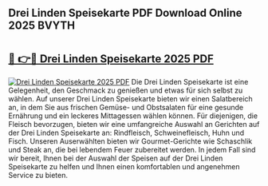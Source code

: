 ## Drei Linden Speisekarte PDF Download Online 2025 BVYTH

# <h2><a href="http://gcbbwr.nevu.top/?p=Drei+Linden+Speisekarte">🔗 👉🔴 Drei Linden Speisekarte 2025 PDF</a></h2>

[![Drei Linden Speisekarte 2025 PDF](https://i.imgur.com/dBaPXMq.png)](http://gcbbwr.nevu.top/?p=Drei+Linden+Speisekarte)
Die Drei Linden Speisekarte ist eine Gelegenheit, den Geschmack zu genießen und etwas für sich selbst zu wählen. Auf unserer Drei Linden Speisekarte bieten wir einen Salatbereich an, in dem Sie aus frischen Gemüse- und Obstsalaten für eine gesunde Ernährung und ein leckeres Mittagessen wählen können. Für diejenigen, die Fleisch bevorzugen, bieten wir eine umfangreiche Auswahl an Gerichten auf der Drei Linden Speisekarte an: Rindfleisch, Schweinefleisch, Huhn und Fisch. Unseren Auserwählten bieten wir Gourmet-Gerichte wie Schaschlik und Steak an, die bei lebendem Feuer zubereitet werden. In jedem Fall sind wir bereit, Ihnen bei der Auswahl der Speisen auf der Drei Linden Speisekarte zu helfen und Ihnen einen komfortablen und angenehmen Service zu bieten.
